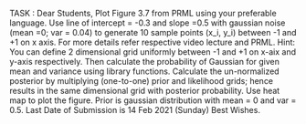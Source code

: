 TASK : Dear Students,
Plot Figure 3.7 from PRML using your preferable language. Use line of intercept = -0.3 and slope =0.5 with gaussian noise (mean =0; var = 0.04) to generate 10 sample points (x_i, y_i) between -1 and +1 on x axis. For more details refer respective video lecture and PRML.
Hint: You can define 2 dimensional grid uniformly between -1 and +1 on x-aix and y-axis respectively. Then calculate the probability of Gaussian for given mean and variance using library functions. Calculate the un-normalized posterior by multiplying (one-to-one) prior and likelihood grids; hence results in the same dimensional grid with posterior probability. Use heat map to plot the figure. Prior is gaussian distribution with mean = 0 and var = 0.5.
Last Date of Submission is 14 Feb 2021 (Sunday)
Best Wishes.
